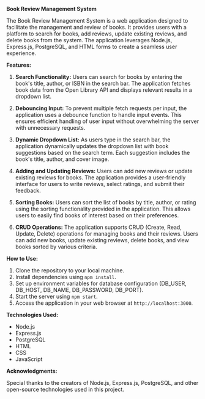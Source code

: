**Book Review Management System**

The Book Review Management System is a web application designed to facilitate the management and review of books. It provides users with a platform to search for books, add reviews, update existing reviews, and delete books from the system. The application leverages Node.js, Express.js, PostgreSQL, and HTML forms to create a seamless user experience.

**Features:**

1. **Search Functionality:** Users can search for books by entering the book's title, author, or ISBN in the search bar. The application fetches book data from the Open Library API and displays relevant results in a dropdown list.

2. **Debouncing Input:** To prevent multiple fetch requests per input, the application uses a debounce function to handle input events. This ensures efficient handling of user input without overwhelming the server with unnecessary requests.

3. **Dynamic Dropdown List:** As users type in the search bar, the application dynamically updates the dropdown list with book suggestions based on the search term. Each suggestion includes the book's title, author, and cover image.

4. **Adding and Updating Reviews:** Users can add new reviews or update existing reviews for books. The application provides a user-friendly interface for users to write reviews, select ratings, and submit their feedback.

5. **Sorting Books:** Users can sort the list of books by title, author, or rating using the sorting functionality provided in the application. This allows users to easily find books of interest based on their preferences.

6. **CRUD Operations:** The application supports CRUD (Create, Read, Update, Delete) operations for managing books and their reviews. Users can add new books, update existing reviews, delete books, and view books sorted by various criteria.

**How to Use:**

1. Clone the repository to your local machine.
2. Install dependencies using `npm install`.
3. Set up environment variables for database configuration (DB_USER, DB_HOST, DB_NAME, DB_PASSWORD, DB_PORT).
4. Start the server using `npm start`.
5. Access the application in your web browser at `http://localhost:3000`.

**Technologies Used:**

- Node.js
- Express.js
- PostgreSQL
- HTML
- CSS
- JavaScript


**Acknowledgments:**

Special thanks to the creators of Node.js, Express.js, PostgreSQL, and other open-source technologies used in this project.
